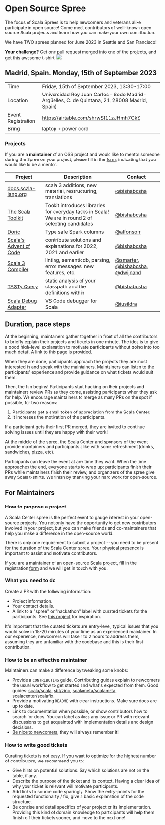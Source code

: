 # Open Source Spree

The focus of Scala Sprees is to help newcomers and veterans alike participate
in open source! Come meet contributors of well-known open source Scala projects and
learn how you can make your own contribution.

We have TWO sprees planned for June 2023 in Seattle and San Francisco!

**Your challenge?** Get one pull request merged into one of the projects, and
get this awesome t-shirt:
![](https://pbs.twimg.com/media/CtnCrtvWAAAO0nE.jpg:small)

## Madrid, Spain. Monday, 15th of September 2023

|                    |                                                                                                 |
|--------------------|-------------------------------------------------------------------------------------------------|
| Time               | Friday, 15th of September 2023, 13:30-17:00                                                           |
| Location           | Universidad Rey Juan Carlos – Sede Madrid-Argüelles, C. de Quintana, 21, 28008 Madrid, Spain) |
| Event Registration | <https://airtable.com/shrwSI11zJHmh7CkZ>                                    |
| Bring              | laptop + power cord                                                                             |

### Projects

If you are a **maintainer** of an OSS project and would like to mentor someone during the Spree on your project, please fill in the [form](https://airtable.com/shrwSI11zJHmh7CkZ), indicating that you would like to be a mentor.

| Project                                                                              |Description | Contact                                                              |
|--------------------------------------------------------------------------------------|------------|----------------------------------------------------------------------|
| [docs.scala-lang.org](https://github.com/scala/docs.scala-lang) | scala 3 additions, new material, restructuring, translations | [@bishabosha](https://github.com/bishabosha) |
| [The Scala Toolkit](https://github.com/scala/toolkit) | Tookit introduces libraries for everyday tasks in Scala! We are in round 2 of selecting candidates | [@bishabosha](https://github.com/bishabosha) |
| [Doric](https://github.com/hablapps/doric)| Type safe Spark columns | [@alfonsorr](https://github.com/alfonsorr) |
| [Scala's Advent of Code](https://github.com/scalacenter/scala-advent-of-code)| contribute solutions and explanations for 2022, 2021 and earlier | [@bishabosha](https://github.com/bishabosha) |
| [Scala 3 Compiler](https://github.com/lampepfl/dotty) | linting, semanticdb, parsing, error messages, new features, etc. | [@smarter](https://github.com/smarter), [@bishabosha](https://github.com/bishabosha), [@dwijnand](https://github.com/dwijnand) |
| [TASTy Query](https://github.com/scalacenter/tasty-query) | static analysis of your classpath and the definitions within | [@bishabosha](https://github.com/bishabosha) |
| [Scala Debug Adapter](https://github.com/scalacenter/scala-debug-adapter) | VS Code debugger for Scala | [@iusildra](https://github.com/iusildra)

<!--
| Jamie Thompson | Guillaume Martres | Anatolii Kmetiuk |
|-|-|-|
| <img src="https://scala.epfl.ch/resources/img/jamiethompson.png"> | <img src="https://scala.epfl.ch/resources/img/guillaume-martres.jpg"> | <img src="https://scala.epfl.ch/resources/img/toli.png"> |

| Seth Tisue | Szymon Rodziewicz | Tomasz Godzik |
|-|-|-|
| <img src="https://i.imgur.com/ubdDky1.jpg" height="150" width="150"> | <img src="https://avatars.githubusercontent.com/u/4761866" height="150" width="150"> | <img src="https://avatars.githubusercontent.com/u/3807253" height="150" width="150"> | -->

## Duration, pace steps

At the beginning, maintainers gather together in front of all the contributors
to briefly explain their projects and tickets in one minute. The idea is to give
a good high-level explanation to motivate participants without going into too
much detail. A link to this page is provided.

When they are done, participants approach the projects they are most
interested in and speak with the maintainers. Maintainers can listen
to the participants' experience and provide guidance on what tickets
would suit them.

Then, the fun begins! Participants start hacking on their projects and
maintainers review PRs as they come, assisting participants when they ask for
help. We encourage maintainers to merge as many PRs on the spot if possible,
for two reasons:

1. Participants get a small token of appreciation from the Scala Center.
2. It increases the motivation of the participants.

If a participant gets their first PR merged, they are invited to continue solving
issues until they are happy with their work!

At the middle of the spree, the Scala Center and sponsors of the event provide
maintainers and participants alike with some refreshment (drinks, sandwiches,
pizza, etc).

Participants can leave the event at any time they want. When the time approaches
the end, everyone starts to wrap up: participants finish their PRs while
maintainers finish their review, and organizers of the spree give away Scala
t-shirts. We finish by thanking your hard work for open-source.

## For Maintainers

### How to propose a project

A Scala Center spree is the perfect event to gauge interest in your open-source
projects. You not only have the opportunity to get new contributors involved in
your project, but you can make friends and co-maintainers that help you
make a difference in the open-source world.

There is only one requirement to submit a project -- you need to be present for
the duration of the Scala Center spree. Your physical presence is important to
assist and motivate contributors.

If you are a maintainer of an open-source Scala project, fill in the registration
[form](https://airtable.com/shrwSI11zJHmh7CkZ) and we will get in touch with you.

### What you need to do

Create a PR with the following information:

- Project information.
- Your contact details.
- A link to a "spree" or "hackathon" label with curated tickets for the
  participants. See
  [this project](https://github.com/sbt/zinc/issues?utf8=✓&q=label:hackathon%20is:issue)
  for inspiration.

It's important that the curated tickets are entry-level, typical issues that you
would solve in 15-20 minutes of your time as an experienced maintainer. In our
experience, newcomers will take 1 to 2 hours to address them, assuming they are
unfamiliar with the codebase and this is their first contribution.

### How to be an effective maintainer

Maintainers can make a difference by tweaking some knobs:

- Provide a `CONTRIBUTING` guide. Contributing guides explain to newcomers the
  usual workflow to get started and what's expected from them. Good guides:
  [scala/scala](https://github.com/scala/scala/blob/2.12.x/CONTRIBUTING.md),
  [sbt/zinc](https://github.com/sbt/zinc/blob/1.x/CONTRIBUTING.md),
  [scalameta/scalameta](https://github.com/scalameta/scalameta/blob/master/CONTRIBUTING.md),
  [scalacenter/scalafix](https://github.com/scala/scala/blob/2.12.x/CONTRIBUTING.md).
- Provide a motivating `README` with clear instructions. Make sure docs are up
  to date.
- Link to documentation when possible, or show contributors how to search for
  docs. You can label as `docs` any issue or PR with relevant discussions to get
  acquainted with implementation details and design decisions.
- [Be nice to newcomers](http://brson.github.io/2017/04/05/minimally-nice-maintainer),
  they will always remember it!

### How to write good tickets

Curating tickets is not easy. If you want to optimize for the highest number of
contributors, we recommend you to:

- Give hints on potential solutions. Say which solutions are not on the table,
  if any.
- Describe the purpose of the ticket and its context. Having a clear idea of why
  your ticket is relevant will motivate participants.
- Add links to source code sparingly. Show the entry-points for the requested
  functionality / fix, give a basic explanation of the code structure.
- Be concise and detail specifics of your project or its implementation.
  Providing this kind of domain knowledge to participants will help them finish
  off their tickets sooner, and move to the next one!
